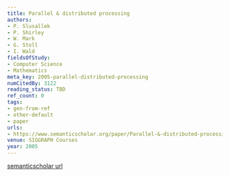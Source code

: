 ```yaml
---
title: Parallel & distributed processing
authors:
- P. Slusallek
- P. Shirley
- W. Mark
- G. Stoll
- I. Wald
fieldsOfStudy:
- Computer Science
- Mathematics
meta_key: 2005-parallel-distributed-processing
numCitedBy: 3122
reading_status: TBD
ref_count: 0
tags:
- gen-from-ref
- other-default
- paper
urls:
- https://www.semanticscholar.org/paper/Parallel-&-distributed-processing-Slusallek-Shirley/cf7d7684600d3ebe916ca093eda123a9dad41459?sort=total-citations
venue: SIGGRAPH Courses
year: 2005
---
```


[semanticscholar url](https://www.semanticscholar.org/paper/Parallel-&-distributed-processing-Slusallek-Shirley/cf7d7684600d3ebe916ca093eda123a9dad41459?sort=total-citations)

